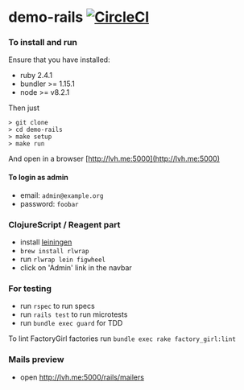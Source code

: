 # demo-rails [![CircleCI][build-badge]][build]

### To install and run

Ensure that you have installed:
- ruby 2.4.1
- bundler >= 1.15.1
- node >= v8.2.1

Then just
```
> git clone
> cd demo-rails
> make setup
> make run
```
And open in a browser [http://lvh.me:5000](http://lvh.me:5000)

#### To login as admin
- email: `admin@example.org`
- password: `foobar`

### ClojureScript / Reagent part

- install [leiningen](http://leiningen.org/#install)
- `brew install rlwrap`
- run `rlwrap lein figwheel`
- click on 'Admin' link in the navbar

### For testing
- run `rspec` to run specs
- run `rails test` to run microtests
- run `bundle exec guard` for TDD

To lint FactoryGirl factories run
`bundle exec rake factory_girl:lint`

### Mails preview
- open http://lvh.me:5000/rails/mailers

[build-badge]: https://circleci.com/gh/AlexKVal/demo-rails.svg?&style=shield&circle-token=a24ac042fa40345f975edf6e6fea4fa5a078672c
[build]: https://circleci.com/gh/AlexKVal/demo-rails
